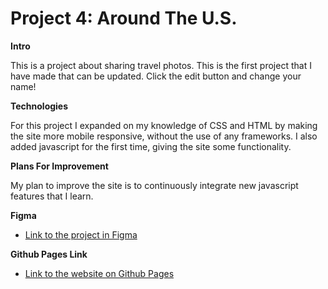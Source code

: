 # Project 4: Around The U.S.

**Intro**

This is a project about sharing travel photos.  This is the first project that I have made that can be updated.  Click the edit button and change your name!



**Technologies**

For this project I expanded on my knowledge of CSS and HTML by making the site more mobile responsive, without the use of any frameworks.  I also added javascript for the first time, giving the site some functionality.

**Plans For Improvement**

My plan to improve the site is to continuously integrate new javascript features that I learn.

**Figma**

* [Link to the project in Figma](https://www.figma.com/file/mUgu8OSHWE0M6p6vfwmdu9/Sprint-4-Around-The-U.S.-desktop-mobile?node-id=0%3A1)

**Github Pages Link**

* [Link to the website on Github Pages](https://lucleblanc.github.io/web_project_4/)